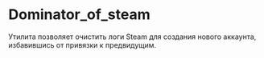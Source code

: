 # Dominator_of_steam
Утилита позволяет очистить логи Steam для создания нового аккаунта, избавившись от привязки к предвидущим.
